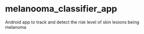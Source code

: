 # melanooma_classifier_app
Android app to track and detect the risk level of skin lesions being melanoma 

